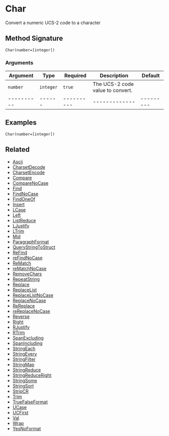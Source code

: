 # Char

Convert a numeric UCS-2 code to a character

## Method Signature

```
Char(number=[integer])
```

### Arguments

| Argument   | Type      | Required   | Description                      | Default   |
| ---------- | --------- | ---------- | -------------------------------- | --------- |
| `number`   | `integer` | `true`     | The UCS-2 code value to convert. |           |
| ---------- | ------    | ---------- | -------------                    | --------- |

## Examples

```
Char(number=[integer])
```

## Related

* [Ascii](ascii.md)
* [CharsetDecode](charsetdecode.md)
* [CharsetEncode](charsetencode.md)
* [Compare](compare.md)
* [CompareNoCase](comparenocase.md)
* [Find](find.md)
* [FindNoCase](findnocase.md)
* [FindOneOf](findoneof.md)
* [Insert](insert.md)
* [LCase](lcase.md)
* [Left](left.md)
* [ListReduce](listreduce.md)
* [LJustify](ljustify.md)
* [LTrim](ltrim.md)
* [Mid](mid.md)
* [ParagraphFormat](paragraphformat.md)
* [QueryStringToStruct](querystringtostruct.md)
* [ReFind](refind.md)
* [reFindNoCase](refindnocase.md)
* [ReMatch](rematch.md)
* [reMatchNoCase](rematchnocase.md)
* [RemoveChars](removechars.md)
* [RepeatString](repeatstring.md)
* [Replace](replace.md)
* [ReplaceList](replacelist.md)
* [ReplaceListNoCase](replacelistnocase.md)
* [ReplaceNoCase](replacenocase.md)
* [ReReplace](rereplace.md)
* [reReplaceNoCase](rereplacenocase.md)
* [Reverse](reverse.md)
* [Right](right.md)
* [RJustify](rjustify.md)
* [RTrim](rtrim.md)
* [SpanExcluding](spanexcluding.md)
* [SpanIncluding](spanincluding.md)
* [StringEach](stringeach.md)
* [StringEvery](stringevery.md)
* [StringFilter](stringfilter.md)
* [StringMap](stringmap.md)
* [StringReduce](stringreduce.md)
* [StringReduceRight](stringreduceright.md)
* [StringSome](stringsome.md)
* [StringSort](stringsort.md)
* [StripCR](stripcr.md)
* [Trim](trim.md)
* [TrueFalseFormat](truefalseformat.md)
* [UCase](ucase.md)
* [UCFirst](ucfirst.md)
* [Val](val.md)
* [Wrap](wrap.md)
* [YesNoFormat](yesnoformat.md)
